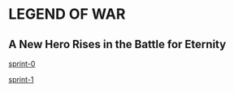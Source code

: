 
# LEGEND OF WAR

## A New Hero Rises in the Battle for Eternity

[sprint-0](doc/sprint-0/README.md)

[sprint-1](doc/sprint-1/README.md)